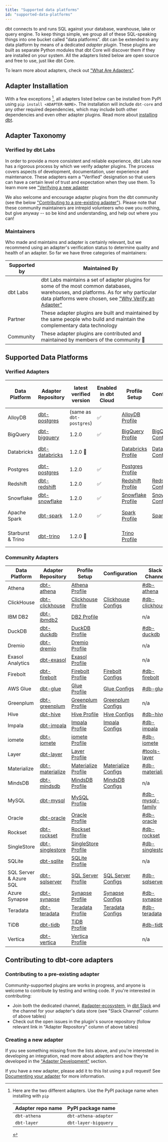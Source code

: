 ```yaml
---
title: "Supported data platforms"
id: "supported-data-platforms"
---
```


dbt connects to and runs SQL against your database, warehouse, lake or query engine. To keep things simple, we group all of these SQL-speaking things into one bucket called "data platforms". dbt can be extended to any data platform by means of a dedicated _adapter plugin_. These plugins are built as separate Python modules that dbt Core will discover them if they are installed on your system. All the adapters listed below are open source and free to use, just like dbt Core.

To learn more about adapters, check out ["What Are Adapters"](contributing/adapter-development/1-what-are-adapters).

## Adapter Installation

With a few exceptions [^1], all adapters listed below can be installed from PyPI using `pip install <ADAPTER-NAME>`. The installation will include `dbt-core` and any other required dependencies, which may include both other dependencies and even other adapter plugins. Read more about [installing dbt](dbt-cli/install/overview).

## Adapter Taxonomy

### Verified by dbt Labs

In order to provide a more consistent and reliable experience, dbt Labs now has a rigorous process by which we verify adapter plugins. The process covers aspects of development, documentation, user experience and maintenance. These adapters earn a "Verified" designation so that users can have a certain level of trust and expectation when they use them. To learn more see ["Verifying a new adapter](7-verifying-a-new-adapter")

We also welcome and encourage adapter plugins from the dbt community (see the below ["Contributing to a pre-existing adapter"](#contributing-to-a-pre-existing-adapter)). Please note that these community maintainers are intrepid volunteers who owe you nothing, but give anyway -- so be kind and understanding, and help out where you can!

### Maintainers

Who made and maintains and adapter is certainly relevant, but we recommend using an adapter's verification status to determine quality and health of an adapter. So far we have three categories of maintainers:

| Supported by | Maintained By                                                                                                                |
| ------------ | -------------------------------------------------------------------------------------------------------------------------- |
| dbt Labs     | dbt Labs maintains a set of adapter plugins for some of the most common databases, warehouses, and platforms. As for why particular data platforms were chosen, see ["Why Verify an Adapter"](7-verifying-a-new-adapter#why-verify-an-adapter)                 |
| Partner      | These adapter plugins are built and maintained by the same people who build and maintain the complementary data technology |
| Community    | These adapter plugins are contributed and maintained by members of the community 🌱                                       |


## Supported Data Platforms



### Verified Adapters

| Data Platform     | Adapter Repository                                             | latest verified version  | Enabled in dbt Cloud      | Profile Setup                            | Configuration                                                | dbt Community Slack channel                                                             | Maintained By |
| ----------------- | -------------------------------------------------------------- | ------------------------ | ------------------ | ---------------------------------------- | ------------------------------------------------------------ | ------------------------------------------------------------------------- | ------------- |
| AlloyDB           | [dbt-postgres](https://github.com/dbt-labs/dbt-postgres)       | (same as `dbt-postgres`) | :white_check_mark: | [AlloyDB Profile](alloydb-profile)       |                                                              | [#db-postgres](https://getdbt.slack.com/archives/C0172G2E273)             | n/a           |
| BigQuery          | [dbt-bigquery](https://github.com/dbt-labs/dbt-bigquery)       | 1.2.0                    | :white_check_mark: | [BigQuery Profile](bigquery-profile)     | [BigQuery Configs](bigquery-configs)                         | [#db-bigquery](https://getdbt.slack.com/archives/C99SNSRTK)               | dbt Labs      |
| Databricks        | [dbt-databricks](https://github.com/databricks/dbt-databricks) | 1.2.0 :construction:     |                    | [Databricks Profile](databricks-profile) | [Databricks Configs](spark-configs#databricks-configuration) | [#db-databricks-and-spark](https://getdbt.slack.com/archives/C01DRQ178LQ) | Databricks    |
| Postgres          | [dbt-postgres](https://github.com/dbt-labs/dbt-postgres)       | 1.2.0                    | :white_check_mark: | [Postgres Profile](postgres-profile)     |                                                              | [#db-postgres](https://getdbt.slack.com/archives/C0172G2E273)             | dbt Labs      |
| Redshift          | [dbt-redshift](https://github.com/dbt-labs/dbt-redshift)       | 1.2.0                    | :white_check_mark: | [Redshift Profile](redshift-profile)     | [Redshift Configs](redshift-configs)                         | [#db-redshift](https://getdbt.slack.com/archives/C01DRQ178LQ)             | dbt Labs      |
| Snowflake         | [dbt-snowflake](https://github.com/dbt-labs/dbt-snowflake)     | 1.2.0                    | :white_check_mark: | [Snowflake Profile](snowflake-profile)   | [Snowflake Configs](snowflake-configs)                       | [#db-snowflake](https://getdbt.slack.com/archives/C01DRQ178LQ)            | dbt Labs      |
| Apache Spark      | [dbt-spark](https://github.com/dbt-labs/dbt-spark)             | 1.2.0                    | :white_check_mark: | [Spark Profile](spark-profile)           | [Spark Configs](spark-configs)                               | [#db-databricks-and-spark](https://getdbt.slack.com/archives/C01DRQ178LQ) | dbt Labs      |
| Starburst & Trino | [dbt-trino](https://github.com/starburstdata/dbt-trino)        | 1.2.0 :construction:     |                    | [Trino Profile](trino-profile)           |                                                              | [#db-presto-trino](https://getdbt.slack.com/archives/C013MLFR7BQ)         | Starburst     |

### Community Adapters

| Data Platform          | Adapter Repository                                                                              | Profile Setup                              | Configuration                              | Slack Channel                                                     | Maintained By |
| ---------------------- | ----------------------------------------------------------------------------------------------- | ------------------------------------------ | ------------------------------------------ | ----------------------------------------------------------------- | ------------- |
| Athena                 | [dbt-athena](https://github.com/Tomme/dbt-athena)                                               | [Athena Profile](athena-profile)           |                                            | [#db-athena](https://getdbt.slack.com/archives/C013MLFR7BQ)       | Community     |
| ClickHouse             | [dbt-clickhouse](https://github.com/ClickHouse/dbt-clickhouse)                                  | [Clickhouse Profile](clickhouse-profile)   | [Clickhouse Configs](clickhouse-configs)   | [#db-clickhouse](https://getdbt.slack.com/archives/C03KVDLMNV6)     | Clickhouse    |
| IBM DB2                | [dbt-ibmdb2](https://github.com/aurany/dbt-ibmdb2)                                              | [DB2 Profile](ibmdb2-profile)              |                                            | n/a                                                               | Community     |
| DuckDB                 | [dbt-duckdb](https://github.com/jwills/dbt-duckdb/)                                             | [DuckDB Profile](duckdb-profile)           |                                            | [#db-duckdb](https://getdbt.slack.com/archives/C039D1J1LA2)       | Community     |
| Dremio                 | [dbt-dremio](https://github.com/fabrice-etanchaud/dbt-dremio/)                                  | [Dremio Profile](dremio-profile)           |                                            | n/a                                                               | Community     |
| Exasol Analytics       | [dbt-exasol](https://github.com/tglunde/dbt-exasol)                                             | [Exasol Profile](exasol-profile)           |                                            | n/a                                                               | Community     |
| Firebolt               | [dbt-firebolt](https://github.com/firebolt-db/dbt-firebolt)                                     | [Firebolt Profile](firebolt-profile)       | [Firebolt Configs](firebolt-configs)       | [#db-firebolt](https://getdbt.slack.com/archives/C02PYT5CXN0)     | Firebolt      |
| AWS Glue               | [dbt-glue](https://github.com/aws-samples/dbt-glue)                                             | [Glue Profile](glue-profile)               | [Glue Configs](glue-configs)               | [#db-glue](https://getdbt.slack.com/archives/C02R4HSMBAT)         | AWS           |
| Greenplum              | [dbt-greenplum](https://github.com/markporoshin/dbt-greenplum)                                  | [Greenplum Profile](greenplum-profile)     | [Greenplum Configs](greenplum-configs)     | n/a                                                               | Community     |
| Hive                   | [dbt-hive](https://github.com/cloudera/dbt-hive)                                                | [Hive Profile](hive-profile)               | [Hive Configs](hive-configs)               | [#db-hive](https://getdbt.slack.com/archives/C0401DTNSKW)         | Cloudera      |
| Impala                 | [dbt-impala](https://github.com/cloudera/dbt-impala)                                            | [Impala Profile](impala-profile)           | [Impala Configs](impala-configs)           | [#db-impala](https://getdbt.slack.com/archives/C03K2PTHHTP)       | Cloudera      |
| iomete                 | [dbt-iomete](https://github.com/iomete/dbt-iomete)                                              | [iomete Profile](iomete-profile)           |                                            | [#db-iomete](https://getdbt.slack.com/archives/C03JFG22EP9)       | Iomete        |
| Layer         | [dbt-layer](https://github.com/layerai/dbt-layer)                                               | [Layer Profile](layer-profile)             |                                            | [#tools-layer](https://getdbt.slack.com/archives/C03STA39TFE)     | Layer AI      |
| Materialize            | [dbt-materialize](https://github.com/MaterializeInc/materialize/blob/main/misc/dbt-materialize) | [Materialize Profile](materialize-profile) | [Materialize Configs](materialize-configs) | [#db-materialize](https://getdbt.slack.com/archives/C01PWAH41A5)  | Materialize   |
| MindsDB                | [dbt-mindsdb](https://github.com/mindsdb/dbt-mindsdb)                                           | [MindsDB Profile](mindsdb-profile)         | [MindsDB Configs](mindsdb-configs)         | n/a                                                               | MindsDB       |
| MySQL                  | [dbt-mysql](https://github.com/dbeatty10/dbt-mysql)                                             | [MySQL Profile](mysql-profile)             |                                            | [#db-mysql-family](https://getdbt.slack.com/archives/C03BK0SHC64) | Community     |
| Oracle                 | [dbt-oracle](https://github.com/oracle/dbt-oracle)                                              | [Oracle Profile](oracle-profile)           |                                            | [#db-oracle](https://getdbt.slack.com/archives/C01PWH4TXLY)       | Oracle        |
| Rockset                | [dbt-rockset](https://github.com/rockset/dbt-rockset)                                           | [Rockset Profile](rockset-profile)         |                                            | [#db-rockset](https://getdbt.slack.com/archives/C02J7AZUAMN)      | Rockset       |
| SingleStore            | [dbt-singlestore](https://github.com/memsql/dbt-singlestore)                                    | [SingleStore Profile](singlestore-profile) |                                            | [#db-singlestore](https://getdbt.slack.com/archives/C02V2QHFF7U)  | Single Store  |
| SQLite                 | [dbt-sqlite](https://github.com/codeforkjeff/dbt-sqlite)                                        | [SQLite Profile](sqlite-profile)           |                                            | n/a                                                               | Community     |
| SQL Server & Azure SQL | [dbt-sqlserver](https://github.com/dbt-msft/dbt-sqlserver/)                                     | [SQL Server Profile](mssql-profile)        | [SQL Server Configs](mssql-configs)        | [#db-sqlserver](https://getdbt.slack.com/archives/CMRMDDQ9W)      | Community     |
| Azure Synapse          | [dbt-synapse](https://github.com/dbt-msft/dbt-synapse)                                          | [Synapse Profile](azuresynapse-profile)    | [Synapse Configs](azuresynapse-configs)    | [#db-synapse](https://getdbt.slack.com/archives/C01DRQ178LQ)      | Community     |
| Teradata               | [dbt-teradata](https://github.com/teradata/dbt-teradata)                                        | [Teradata Profile](teradata-profile)       | [Teradata Configs](teradata-configs)       | [#db-teradata](https://getdbt.slack.com/archives/C027B6BHMT3)     | Teradata      |
| TiDB                   | [dbt-tidb](https://github.com/pingcap/dbt-tidb)                                                 | [TiDB Profile](tidb-profile)               |                                            | [#db-tidb](https://getdbt.slack.com/archives/C03CC86R1NY)         | PingCAP       |
| Vertica                | [dbt-vertica](https://github.com/ahedengren/dbt-vertica)                                        | [Vertica Profile](vertica-profile)         |                                            | n/a                                                               | Community     |

## Contributing to dbt-core adapters

### Contributing to a pre-existing adapter

Community-supported plugins are works in progress, and anyone is welcome to contribute by testing and writing code. If you're interested in contributing:

- Join both the dedicated channel, [#adapter-ecosystem](https://getdbt.slack.com/archives/C030A0UF5LM), in [dbt Slack](https://community.getdbt.com/) and the channel for your adapter's data store (see "Slack Channel" column of above tables)
- Check out the open issues in the plugin's source repository (follow relevant link in "Adapter Repository" column of above tables)

### Creating a new adapter

If you see something missing from the lists above, and you're interested in developing an integration, read more about adapters and how they're developed in the  ["Adapter Development"](/docs/contributing/adapter-development) section.

If you have a new adapter, please add it to this list using a pull request! See [Documenting your adapter](5-documenting-a-new-adapter) for more information.

[^1]: Here are the two different adapters. Use the PyPI package name when installing with `pip`

    | Adapter repo name | PyPI package name    |
    | ----------------- | -------------------- |
    | `dbt-athena`      | `dbt-athena-adapter` |
    | `dbt-layer`       | `dbt-layer-bigquery` |
